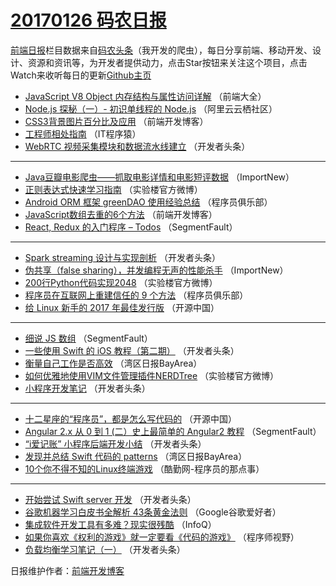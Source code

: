 # [20170126 码农日报](https://github.com/kujian/frontendDaily/blob/master/2017/01/26.md)

[前端日报](http://caibaojian.com/c/news)栏目数据来自[码农头条](http://hao.caibaojian.com/)（我开发的爬虫），每日分享前端、移动开发、设计、资源和资讯等，为开发者提供动力，点击Star按钮来关注这个项目，点击Watch来收听每日的更新[Github主页](https://github.com/kujian/frontendDaily)
* [JavaScript V8 Object 内存结构与属性访问详解](http://hao.caibaojian.com/23698.html) （前端大全）
* [Node.js 探秘（一）- 初识单线程的 Node.js](http://hao.caibaojian.com/23702.html) （阿里云云栖社区）
* [CSS3背景图片百分比及应用](http://hao.caibaojian.com/23749.html) （前端开发博客）
* [工程师相处指南](http://hao.caibaojian.com/23722.html) （IT程序猿）
* [WebRTC 视频采集模块和数据流水线建立](http://hao.caibaojian.com/23765.html) （开发者头条）

***
* [Java豆瓣电影爬虫——抓取电影详情和电影短评数据](http://hao.caibaojian.com/23680.html) （ImportNew）
* [正则表达式快速学习指南](http://hao.caibaojian.com/23736.html) （实验楼官方微博）
* [Android ORM 框架 greenDAO 使用经验总结](http://hao.caibaojian.com/23707.html) （程序员俱乐部）
* [JavaScript数组去重的6个方法](http://hao.caibaojian.com/23751.html) （前端开发博客）
* [React, Redux 的入门程序 &#8211; Todos](http://hao.caibaojian.com/23724.html) （SegmentFault）

***
* [Spark streaming 设计与实现剖析](http://hao.caibaojian.com/23766.html) （开发者头条）
* [伪共享（false sharing），并发编程无声的性能杀手](http://hao.caibaojian.com/23681.html) （ImportNew）
* [200行Python代码实现2048](http://hao.caibaojian.com/23737.html) （实验楼官方微博）
* [程序员在互联网上重建信任的 9 个方法](http://hao.caibaojian.com/23708.html) （程序员俱乐部）
* [给 Linux 新手的 2017 年最佳发行版](http://hao.caibaojian.com/23752.html) （开源中国）

***
* [细说 JS 数组](http://hao.caibaojian.com/23725.html) （SegmentFault）
* [一些使用 Swift 的 iOS 教程（第二期）](http://hao.caibaojian.com/23767.html) （开发者头条）
* [衡量自己工作是否高效](http://hao.caibaojian.com/23691.html) （湾区日报BayArea）
* [如何优雅地使用VIM文件管理插件NERDTree](http://hao.caibaojian.com/23738.html) （实验楼官方微博）
* [小程序开发笔记](http://hao.caibaojian.com/23714.html) （开发者头条）

***
* [十二星座的“程序员”，都是怎么写代码的](http://hao.caibaojian.com/23753.html) （开源中国）
* [Angular 2.x 从 0 到 1 (二）史上最简单的 Angular2 教程](http://hao.caibaojian.com/23726.html) （SegmentFault）
* [“i爱记账” 小程序后端开发小结](http://hao.caibaojian.com/23768.html) （开发者头条）
* [发现并总结 Swift 代码的 patterns](http://hao.caibaojian.com/23692.html) （湾区日报BayArea）
* [10个你不得不知的Linux终端游戏](http://hao.caibaojian.com/23739.html) （酷勤网-程序员的那点事）

***
* [开始尝试 Swift server 开发](http://hao.caibaojian.com/23715.html) （开发者头条）
* [谷歌机器学习白皮书全解析 43条黄金法则](http://hao.caibaojian.com/23754.html) （Google谷歌爱好者）
* [集成软件开发工具有多难？现实很残酷](http://hao.caibaojian.com/23672.html) （InfoQ）
* [如果你喜欢《权利的游戏》就一定要看《代码的游戏》](http://hao.caibaojian.com/23729.html) （程序师视野）
* [负载均衡学习笔记（一）](http://hao.caibaojian.com/23769.html) （开发者头条）

日报维护作者：[前端开发博客](http://caibaojian.com/) 